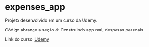 # expenses_app

Projeto desenvolvido em um curso da Udemy.

Código abrange a seção 4: Construindo app real, despesas pessoais.

Link do curso: [Udemy](https://www.udemy.com/course/curso-flutter)
